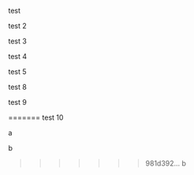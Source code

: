 test

test 2

test 3



test 4










test 5



test 8


test 9 


=======
test 10


a 

b 





>>>>>>> 981d392... b

